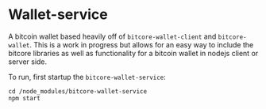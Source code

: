 # Wallet-service

A bitcoin wallet based heavily off of `bitcore-wallet-client` and `bitcore-wallet`. This is a work in progress but allows for an easy way to include the bitcore libraries as well as functionality for a bitcoin wallet in nodejs client or server side.

To run, first startup the `bitcore-wallet-service`:
```
cd /node_modules/bitcore-wallet-service
npm start
```

